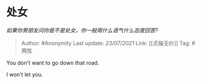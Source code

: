 # 处女
*如果你男朋友问你是不是处女，你一般用什么语气什么态度回答?*

> Author: #Anonymity 
> Last update: *23/07/2021* 
> Link: [[贞操无价]]
> Tag: #两性

 
You don't want to go down that road.

I won’t let you.



